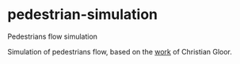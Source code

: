 # pedestrian-simulation
Pedestrians flow simulation

Simulation of pedestrians flow, based on the [work](http://pedsim.silmaril.org/) of Christian Gloor.
